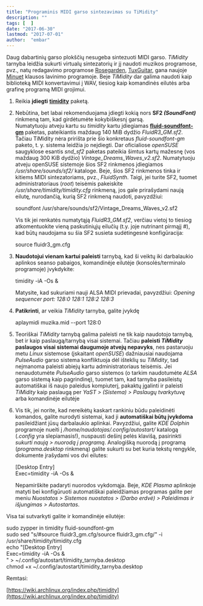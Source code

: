 ```yaml
---
title: "Programinis MIDI garso sintezavimas su TiMidity"
description: ""
tags: [  ]
date: "2017-06-30"
lastmod: "2017-07-01"
author:  "embar"
---
```

Daug dabartinių garso plokščių nesugeba sintezuoti MIDI garso. _TiMidity_ tarnyba leidžia sukurti virtualų sintezatorių ir jį naudoti muzikos programose, pvz., natų redagavimo programose [Rosegarden](http://software.opensuse.org/package/rosegarden), [TuxGuitar](http://software.opensuse.org/package/tuxguitar), gana naujoje [Minuet](http://software.opensuse.org/package/minuet) klausos lavinimo programoje. Beje _TiMidity_ dar galima naudoti kaip biblioteką MIDI konvertavimui į WAV, tiesiog kaip komandinės eilutės arba grafinę programą MIDI grojimui.

1.  Reikia **įdiegti** [**timidity**](http://software.opensuse.org/package/timidity) paketą.  
      
    
2.  Nebūtina, bet labai rekomenduojama įdiegti kokią nors **SF2 _(SoundFont)_** rinkmeną tam, kad girdėtumėte kokybiškesnį garsą.  
    Numatytuoju atveju kartu su _timidity_ kartu įdiegiamas **[fluid-soundfont-gm](http://software.opensuse.org/package/fluid-soundfont-gm)** paketas, pateikiantis maždaug 140 MiB dydžio _FluidR3\_GM.sf2_. Tačiau TiMidity nėra pririšta prie šio konkretaus _fluid-soundfont-gm_ paketo, t. y. sistema leidžia jo neįdiegti. Dar oficialiose _openSUSE_ saugyklose esantis _snd\_sf2_ paketas pateikia šimtus kartų mažesnę (vos maždaug 300 KiB dydžio) _Vintage\_Dreams\_Waves\_v2.sf2_. Numatytuoju atveju openSUSE sistemoje šios SF2 rinkmenos įdiegiamos _/usr/share/sounds/sf2/_ kataloge. Beje, šios SF2 rinkmenos tinka ir kitiems MIDI sintezatoriams, pvz., _FluidSynth_. Taigi, jei turite SF2, tuomet administratoriaus (_root_) teisėmis pakeiskite _/usr/share/timidity/timidity.cfg_ rinkmeną, jos gale prirašydami naują eilutę, nurodančią, kurią SF2 rinkmeną naudoti, pavyzdžiui:
    
    soundfont /usr/share/sounds/sf2/Vintage\_Dreams\_Waves\_v2.sf2
    
    Vis tik jei renkatės numatytąją _FluidR3\_GM.sf2_, verčiau vietoj to tiesiog atkomentuokite vieną paskutiniųjų eilučių (t.y. joje nutrinant pirmąjį #), kad būtų naudojama su šia SF2 susieta sudėtingesnė konfigūracija:
    
    source fluidr3\_gm.cfg
    
3.  **Naudotojui vienam kartui paleisti** tarnybą, kad ši veiktų iki darbalaukio aplinkos seanso pabaigos, komandinėje eilutėje (konsolės/terminalo programoje) įvykdykite:  
    
    timidity -iA -Os &
    
    Matysite, kad sukuriami nauji ALSA MIDI prievadai, pavyzdžiui: _Opening sequencer port: 128:0 128:1 128:2 128:3_
4.  **Patikrinti**, ar veikia _TiMidity_ tarnyba, galite įvykdę
    
    aplaymidi muzika.mid --port 128:0
    
5.  Teoriškai _TiMidity_ tarnybą galima paleisti ne tik kaip naudotojo tarnybą, bet ir kaip paslaugą/tarnybą visai sistemai. Tačiau **paleisti _TiMidity_ paslaugos visai sistemai daugumoje atvejų nepavyks**, nes pastaruoju metu _Linux_ sistemose (įskaitant _openSUSE_) dažniausiai naudojama _PulseAudio_ garso sistema konfliktuoja dėl išteklių su _TiMidity_, tad neįmanoma paleisti abiejų kartu administratoriaus teisėmis. Jei nenaudotumėte _PulseAudio_ garso sistemos (o tarkim naudotumėte _ALSA_ garso sistemą kaip pagrindinę), tuomet tam, kad tarnyba pasileistų automatiškai iš naujo paleidus kompiuterį, pakaktų įgalinti ir paleisti _TiMidity_ kaip paslaugą per _YaST > (Sistema) > Paslaugų tvarkytuvę_ arba komandinėje eilutėje  
      
    
6.  Vis tik, jei norite, kad nereikėtų kaskart rankiniu būdu paleidinėti komandos, galite nurodyti sistemai, kad ji **automatiškai būtų įvykdoma** pasileidžiant jūsų darbalaukio aplinkai. Pavyzdžiui, galite _KDE Dolphin_ programoje nueiti į _/home/naudotojas/.config/autostart/_ katalogą (_.config_ yra slepiamasis!), nuspausti dešinį pelės klavišą, pasirinkti _sukurti naują > nuorodą į programą_. Analogišką nuorodą į programą (_programa.desktop_ rinkmeną) galite sukurti su bet kuria tekstų rengykle, dokumente įrašydami vos dvi eilutes:
    
    \[Desktop Entry\]  
    Exec=timidity -iA -Os &
    
    Nepamirškite padaryti nuorodos vykdomąja. Beje, _KDE Plasma_ aplinkoje matyti bei konfigūruoti automatiškai paleidžiamas programas galite per meniu _Nuostatos > Sistemos nuostatos > (Darbo erdvė) > Paleidimas ir išjungimas > Autostartas_.

Visa tai sutvarkyti galite ir komandinėje eilutėje:

sudo zypper in timidity fluid-soundfont-gm  
sudo sed "s/#source fluidr3\_gm.cfg/source fluidr3\_gm.cfg/" -i /usr/share/timidity/timidity.cfg  
echo "\[Desktop Entry\]  
Exec=timidity -iA -Os &  
" > ~/.config/autostart/timidity\_tarnyba.desktop  
chmod +x ~/.config/autostart/timidity\_tarnyba.desktop

Remtasi:

[https://wiki.archlinux.org/index.php/timidity](https://wiki.archlinux.org/index.php/timidity)
